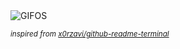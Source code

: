 <div align="justify">
<picture>
    <source media="(prefers-color-scheme: dark)" srcset="https://i.ibb.co/LdnJF9nG/output-gif.gif">
    <source media="(prefers-color-scheme: light)" srcset="https://i.ibb.co/LdnJF9nG/output-gif.gif">
    <img alt="GIFOS" src="https://i.ibb.co/LdnJF9nG/output-gif.gif">
</picture>

<sub><i>inspired from [x0rzavi/github-readme-terminal](https://github.com/x0rzavi/github-readme-terminal)</i></sub>

</div>

<!-- Image deletion URL: https://ibb.co/F4g0r8gP/b75b154ae075cb0bf3f07078e342420c -->
